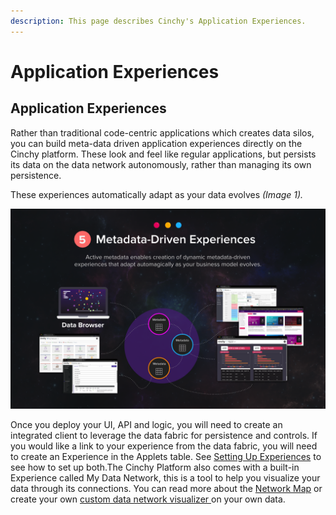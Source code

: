 ```yaml
---
description: This page describes Cinchy's Application Experiences.
---
```


# Application Experiences

## Application Experiences

Rather than traditional code-centric applications which creates data silos, you can build meta-data driven application experiences directly on the Cinchy platform. These look and feel like regular applications, but persists its data on the data network autonomously, rather than managing its own persistence.

These experiences automatically adapt as your data evolves _(Image 1)._

![Imag 1: Meta Data Driven Experiences](<../../../.gitbook/assets/image (544).png>)

Once you deploy your UI, API and logic, you will need to create an integrated client to leverage the data fabric for persistence and controls. If you would like a link to your experience from the data fabric, you will need to create an Experience in the Applets table. See [Setting Up Experiences](setting-up-experiences.md) to see how to set up both.The Cinchy Platform also comes with a built-in Experience called My Data Network, this is a tool to help you visualize your data through its connections. You can read more about the [Network Map](network-map/) or create your own [custom data network visualizer ](network-map/custom-node-results.md)on your own data.
